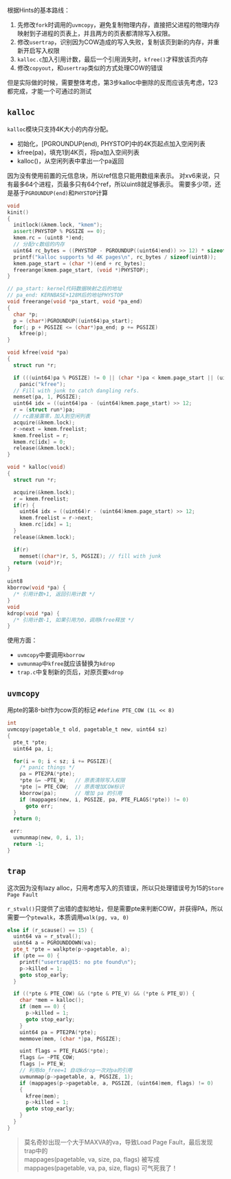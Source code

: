 根据Hints的基本路线：
  1. 先修改`fork`时调用的`uvmcopy`，避免复制物理内存，直接把父进程的物理内存映射到子进程的页表上，并且两方的页表都清除写入权限。
  2. 修改`usertrap`，识别因为COW造成的写入失败，复制该页到新的内存，并重新开启写入权限
  3. `kalloc.c`加入引用计数，最后一个引用消失时，`kfree()`才释放该页内存
  4. 修改`copyout`，和`usertrap`类似的方式处理COW的错误


但是实际做的时候，需要整体考虑，第3步kalloc中删除的反而应该先考虑，123都完成，才能一个可通过的测试


## `kalloc`

`kalloc`模块只支持4K大小的内存分配。
- 初始化，[PGROUNDUP(end), PHYSTOP]中的4K页起点加入空闲列表
- kfree(pa)，填充1到4K页，将pa加入空间列表
- kalloc()，从空闲列表中拿出一个pa返回

因为没有使用前置的元信息块，所以ref信息只能用数组来表示。
对xv6来说，只有最多64个进程，页最多只有64个ref，所以uint8就足够表示。
需要多少项，还是基于`PGROUNDUP(end)`和`PHYSTOP`计算



```cpp
void
kinit()
{
  initlock(&kmem.lock, "kmem");
  assert(PHYSTOP % PGSIZE == 0);
  kmem.rc = (uint8 *)end;
  // 分配rc数组的内存
  uint64 rc_bytes = ((PHYSTOP - PGROUNDUP((uint64)end)) >> 12) * sizeof(uint8);
  printf("kalloc supports %d 4K pages\n", rc_bytes / sizeof(uint8));
  kmem.page_start = (char *)(end + rc_bytes);
  freerange(kmem.page_start, (void *)PHYSTOP);
}

// pa_start: kernel代码数据映射之后的地址
// pa_end: KERNBASE+128M后的地址PHYSTOP
void freerange(void *pa_start, void *pa_end)
{
  char *p;
  p = (char*)PGROUNDUP((uint64)pa_start);
  for(; p + PGSIZE <= (char*)pa_end; p += PGSIZE)
    kfree(p);
}

void kfree(void *pa)
{
  struct run *r;

  if (((uint64)pa % PGSIZE) != 0 || (char *)pa < kmem.page_start || (uint64)pa >= PHYSTOP)
    panic("kfree");
  // Fill with junk to catch dangling refs.
  memset(pa, 1, PGSIZE);
  uint64 idx = ((uint64)pa - (uint64)kmem.page_start) >> 12;
  r = (struct run*)pa;
  // rc直接置零，加入到空闲列表
  acquire(&kmem.lock);
  r->next = kmem.freelist;
  kmem.freelist = r;
  kmem.rc[idx] = 0;
  release(&kmem.lock);
}

void * kalloc(void)
{
  struct run *r;

  acquire(&kmem.lock);
  r = kmem.freelist;
  if(r) {
    uint64 idx = ((uint64)r - (uint64)kmem.page_start) >> 12;
    kmem.freelist = r->next;
    kmem.rc[idx] = 1;
  }
  release(&kmem.lock);

  if(r)
    memset((char*)r, 5, PGSIZE); // fill with junk
  return (void*)r;
}

uint8
kborrow(void *pa) {
  /* 引用计数+1, 返回引用计数 */
}
void
kdrop(void *pa) {
  /* 引用计数-1, 如果引用为0，调用kfree释放 */
}
```
使用方面：
- `uvmcopy`中要调用`kborrow`
- `uvmunmap`中`kfree`就应该替换为`kdrop`
- `trap.c`中复制新的页后，对原页要`kdrop`

## `uvmcopy`

用pte的第8-bit作为cow页的标记
`#define PTE_COW (1L << 8)`

```c
int
uvmcopy(pagetable_t old, pagetable_t new, uint64 sz)
{
  pte_t *pte;
  uint64 pa, i;

  for(i = 0; i < sz; i += PGSIZE){
    /* panic things */
    pa = PTE2PA(*pte);
    *pte &= ~PTE_W;   // 原表清除写入权限
    *pte |= PTE_COW;  // 原表增加COW标识
    kborrow(pa);      // 增加 pa 的引用
    if (mappages(new, i, PGSIZE, pa, PTE_FLAGS(*pte)) != 0)
      goto err;
  }
  return 0;

 err:
  uvmunmap(new, 0, i, 1);
  return -1;
}
```


## `trap`

这次因为没有lazy alloc，只用考虑写入的页错误，所以只处理错误号为15的`Store Page Fault`

`r_stval()`只提供了出错的虚拟地址，但是需要pte来判断COW，并获得PA，所以需要一个`ptewalk`，本质调用`walk(pg, va, 0)`
```cpp
else if (r_scause() == 15) {
  uint64 va = r_stval();
  uint64 a = PGROUNDDOWN(va);
  pte_t *pte = walkpte(p->pagetable, a);
  if (pte == 0) {
    printf("usertrap@15: no pte found\n");
    p->killed = 1;
    goto stop_early;
  }

  if ((*pte & PTE_COW) && (*pte & PTE_V) && (*pte & PTE_U)) {
    char *mem = kalloc();
    if (mem == 0) {
      p->killed = 1;
      goto stop_early;
    }
    uint64 pa = PTE2PA(*pte);
    memmove(mem, (char *)pa, PGSIZE);

    uint flags = PTE_FLAGS(*pte);
    flags &= ~PTE_COW;
    flags |= PTE_W;
    // 利用do_free=1 自动kdrop一次对pa的引用
    uvmunmap(p->pagetable, a, PGSIZE, 1);
    if (mappages(p->pagetable, a, PGSIZE, (uint64)mem, flags) != 0)
    {
      kfree(mem);
      p->killed = 1;
      goto stop_early;
    }
  }
} 
```
> 莫名奇妙出现一个大于MAXVA的va，导致Load Page Fault，最后发现trap中的  
> mappages(pagetable, va, size, pa, flags) 被写成  
> mappages(pagetable, va, pa, size, flags)
> 可气死我了！
